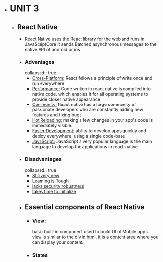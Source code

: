 - # UNIT 3
	- ## React Native
		- React Native uses the React library for the web and runs in JavaScriptCore
		  it sends Batched asynchronous messages to the native API of android or ios
		- ### Advantages
		  collapsed:: true
			- <ins>Cross-Platform:</ins>  React follows a principle of write once and run everywhere
			- <ins>Performance:</ins>  Code written in react native is compiled into native code. which enables it for all operating systems to provide closer native appearance
			- <ins>Community:</ins> React native has a large community of passionate developers who are constantly adding new features and fixing bugs
			- <ins>Hot Reloading:</ins> making a few changes in your app's code is immediately visible.
			- <ins>Faster Development:</ins> ability to develop apps quickly and deploy everywhere. using a single code-base
			- <ins>JavaScript:</ins> JavaScript a very popular language is the main language to develop the applications in react-native
		- ### Disadvantages
		  collapsed:: true
			- <ins>Still very new</ins>
			- <ins>Learning is Tough</ins>
			- <ins>lacks security robustness</ins>
			- <ins>takes time to initialize</ins>
		- ## Essential components of React Native
			- ### View:
			  basic built-in component used to build UI of Mobile apps. view is similar to the div in html. it is a content area where you can display your content.
			- ### States